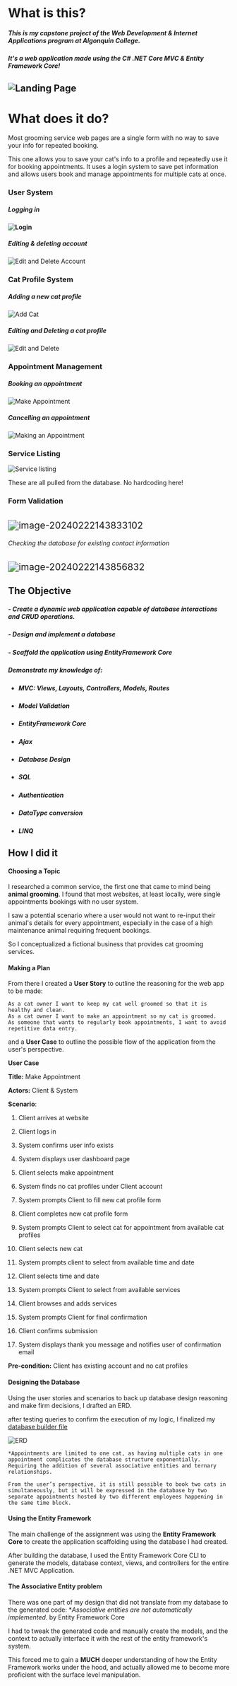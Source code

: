 # What is this?

##### This is my capstone project of the Web Development & Internet Applications program at Algonquin College. 

##### It's a web application made using the C# .NET Core MVC & Entity Framework Core!

## ![Landing Page](https://github.com/WobblyRonnoc/CatSalon/blob/main/Configuration%20Files/Landing%20Page.gif)

# What does it do?

Most grooming service web pages are a single form with no way to save your info for repeated booking. 

This one allows you to save your cat's info to a profile and repeatedly use it for booking appointments.  It uses a login system to save pet information and allows users book and manage appointments for multiple cats at once.



### 														User System

##### Logging in

#### ![Login](https://github.com/WobblyRonnoc/CatSalon/blob/main/Configuration%20Files/Login.gif)

##### Editing & deleting account 

![Edit and Delete Account](https://github.com/WobblyRonnoc/CatSalon/blob/main/Configuration%20Files/Edit%20and%20Delete%20Account.gif)

### 													Cat Profile System 

##### Adding a new cat profile

![Add Cat](https://github.com/WobblyRonnoc/CatSalon/blob/main/Configuration%20Files/Add%20Cat.gif)

##### Editing and Deleting a cat profile

![Edit and Delete](https://github.com/WobblyRonnoc/CatSalon/blob/main/Configuration%20Files/Edit%20and%20Delete.gif)

### 												Appointment Management

##### Booking an appointment

![Make Appointment](https://github.com/WobblyRonnoc/CatSalon/blob/main/Configuration%20Files/Make%20Appointment.gif)

##### Cancelling an appointment

![Making an Appointment](https://github.com/WobblyRonnoc/CatSalon/blob/main/Configuration%20Files/Cancel%20Appointment.gif)

### Service Listing

![Service listing](https://github.com/WobblyRonnoc/CatSalon/blob/main/Configuration%20Files/Services.png)

These are all pulled from the database. No hardcoding here!



### Form Validation

###### 									

<img src="https://github.com/WobblyRonnoc/CatSalon/blob/main/Configuration%20Files/Signup-form.png" alt="image-20240222143833102" style="zoom:150%;" />

###### 													Checking the database for existing contact information

<img src="https://github.com/WobblyRonnoc/CatSalon/blob/main/Configuration%20Files/DB-screenshot.png" alt="image-20240222143856832" style="zoom:150%;" />







## The Objective

##### - Create a dynamic web application capable of database interactions and CRUD operations.

##### - Design and implement a database 

##### - Scaffold the application using EntityFramework Core 



##### Demonstrate my knowledge of:

- ##### MVC: Views, Layouts, Controllers, Models, Routes

- ##### Model Validation 

- ##### EntityFramework Core

- ##### Ajax

- ##### Database Design

- ##### SQL

- ##### Authentication

- ##### DataType conversion 

- ##### LINQ





## How I did it

#### Choosing a Topic

I researched a common service, the first one that came to mind being **animal grooming**. I found that most websites, at least locally, were single appointments bookings with no user system. 

I saw a potential scenario where a user would not want to re-input their animal's details for every appointment, especially in the case of a high maintenance animal requiring frequent bookings.

So I conceptualized a fictional business that provides cat grooming services.  



#### Making a Plan

From there I created a **User Story** to outline the reasoning for the web app to be made:

```	
As a cat owner I want to keep my cat well groomed so that it is healthy and clean.
As a cat owner I want to make an appointment so my cat is groomed.
As someone that wants to regularly book appointments, I want to avoid repetitive data entry.
```

and a **User Case** to outline the possible flow of the application from the user's perspective. 



**User Case**

**Title:** Make Appointment 

**Actors:** Client & System

**Scenario**:

1. Client arrives at website

2. Client logs in

3. System confirms user info exists

4. System displays user dashboard page

5. Client selects make appointment 

6. System finds no cat profiles under Client account

7. System prompts Client to fill new cat profile form 

8. Client completes new cat profile form 

9. System prompts Client to select cat for appointment from available cat profiles

10. Client selects new cat

11. System prompts client to select from available time and date

12. Client selects time and date

13. System prompts Client to select from available services

14. Client browses and adds services

15. System prompts Client for final confirmation 

16. Client confirms submission

17. System displays thank you message and notifies user of confirmation email

 **Pre-condition:** Client has existing account and no cat profiles



#### Designing the Database

Using the user stories and scenarios to back up database design reasoning and make firm decisions, I drafted an ERD.

after testing queries to confirm the execution of my logic, I finalized my <a href="https://github.com/WobblyRonnoc/CatSalon/blob/main/CatSalonDBBuilder.sql">database builder file</a>

![ERD](https://github.com/WobblyRonnoc/CatSalon/blob/main/Configuration%20Files/ERD.png)

```
*Appointments are limited to one cat, as having multiple cats in one appointment complicates the database structure exponentially. Requiring the addition of several associative entities and ternary relationships.

From the user’s perspective, it is still possible to book two cats in simultaneously, but it will be expressed in the database by two separate appointments hosted by two different employees happening in the same time block. 

```



#### Using the Entity Framework

The main challenge of the assignment was using the **Entity Framework Core** to create the application scaffolding using the database I had created. 

After building the database, I used the Entity Framework Core CLI to generate the models, database context, views, and controllers for the entire .NET MVC Application.

#### The Associative Entity problem

There was one part of my design that did not translate from my database to the generated code: **Associative entities are not automatically implemented.* by Entity Framework Core

I had to tweak the generated code and manually create the models, and the context to actually interface it with the rest of the entity framework's system. 

This forced me to gain a **MUCH** deeper understanding of how the Entity Framework works under the hood, and actually allowed me to become more proficient with the surface level manipulation.





 

